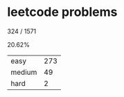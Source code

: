 # leetcode problems

324 / 1571

20.62%

|        |     |
| ------ | --- |
| easy   | 273  |
| medium | 49   |
| hard   | 2   |

